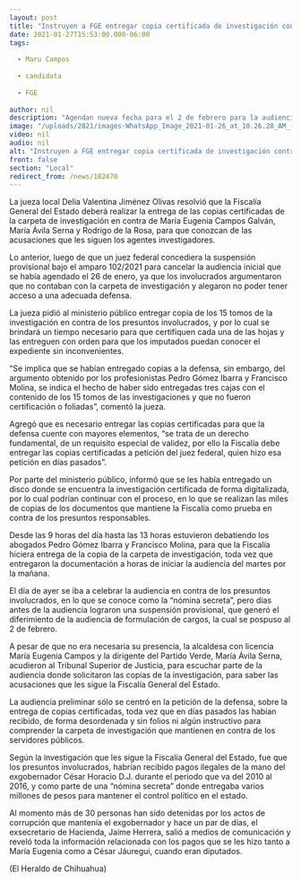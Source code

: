 ```yaml
---
layout: post
title: "Instruyen a FGE entregar copia certificada de investigación contra Maru Campos"
date: 2021-01-27T15:53:00.000-06:00
tags:
  
  - Maru Campos
  
  - candidata
  
  - FGE
  
author: nil
description: "Agendan nueva fecha para el 2 de febrero para la audiencia inicial"
image: "/uploads/2021/images-WhatsApp_Image_2021-01-26_at_10.26.28_AM_(1).jpeg"
video: nil
audio: nil
alt: "Instruyen a FGE entregar copia certificada de investigación contra Maru Campos"
front: false
section: "Local"
redirect_from: /news/182470
---
```


La jueza local Delia Valentina Jiménez Olivas resolvió que la Fiscalía General del Estado deberá realizar la entrega de las copias certificadas de la carpeta de investigación en contra de María Eugenia Campos Galván, María Ávila Serna y Rodrigo de la Rosa, para que conozcan de las acusaciones que les siguen los agentes investigadores.

Lo anterior, luego de que un juez federal concediera la suspensión provisional bajo el amparo 102/2021 para cancelar la audiencia inicial que se había agendado el 26 de enero, ya que los involucrados argumentaron que no contaban con la carpeta de investigación y alegaron no poder tener acceso a una adecuada defensa.

La jueza pidió al ministerio público entregar copia de los 15 tomos de la investigación en contra de los presuntos involucrados, y por lo cual se brindará un tiempo necesario para que certifiquen cada una de las hojas y las entreguen con orden para que los imputados puedan conocer el expediente sin inconvenientes.

“Se implica que se habían entregado copias a la defensa, sin embargo, del argumento obtenido por los profesionistas Pedro Gómez Ibarra y Francisco Molina, se indica el hecho de haber sido entregadas tres cajas con el contenido de los 15 tomos de las investigaciones y que no fueron certificación o foliadas”, comentó la jueza.

Agregó que es necesario entregar las copias certificadas para que la defensa cuente con mayores elementos, “se trata de un derecho fundamental, de un requisito especial de validez, por ello la Fiscalía debe entregar las copias certificadas a petición del juez federal, quien hizo esa petición en días pasados”.

Por parte del ministerio público, informó que se les había entregado un disco donde se encuentra la investigación certificada de forma digitalizada, por lo cual podrían continuar con el proceso, en lo que se realizan las miles de copias de los documentos que mantiene la Fiscalía como prueba en contra de los presuntos responsables.

Desde las 9 horas del día hasta las 13 horas estuvieron debatiendo los abogados Pedro Gómez Ibarra y Francisco Molina, para que la Fiscalía hiciera entrega de la copia de la carpeta de investigación, toda vez que entregaron la documentación a horas de iniciar la audiencia del martes por la mañana.

El día de ayer se iba a celebrar la audiencia en contra de los presuntos involucrados, en lo que se conoce como la “nómina secreta”, pero días antes de la audiencia lograron una suspensión provisional, que generó el diferimiento de la audiencia de formulación de cargos, la cual se pospuso al 2 de febrero.

A pesar de que no era necesaria su presencia, la alcaldesa con licencia María Eugenia Campos y la dirigente del Partido Verde, María Ávila Serna, acudieron al Tribunal Superior de Justicia, para escuchar parte de la audiencia donde solicitaron las copias de la investigación, para saber las acusaciones que les sigue la Fiscalía General del Estado.

La audiencia preliminar sólo se centró en la petición de la defensa, sobre la entrega de copias certificadas, toda vez que en días pasados las habían recibido, de forma desordenada y sin folios ni algún instructivo para comprender la carpeta de investigación que mantienen en contra de los servidores públicos.

Según la investigación que les sigue la Fiscalía General del Estado, fue que los presuntos involucrados, habrían recibido pagos ilegales de la mano del exgobernador César Horacio D.J. durante el periodo que va del 2010 al 2016, y como parte de una “nómina secreta” donde entregaba varios millones de pesos para mantener el control político en el estado.

Al momento más de 30 personas han sido detenidas por los actos de corrupción que mantenía el exgobernador y hace un par de días, el exsecretario de Hacienda, Jaime Herrera, salió a medios de comunicación y reveló toda la información relacionada con los pagos que se les hizo tanto a María Eugenia como a César Jáuregui, cuando eran diputados.

(El Heraldo de Chihuahua)